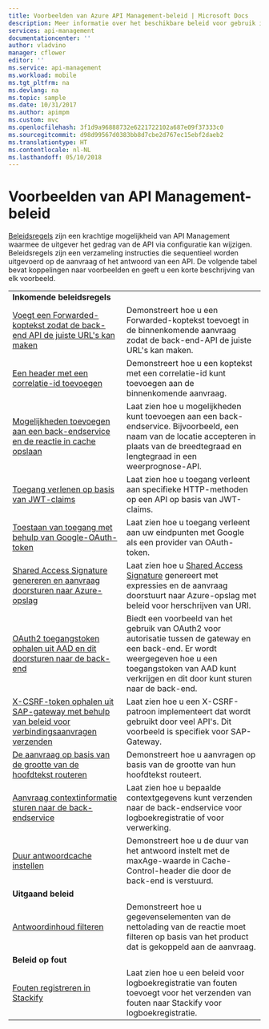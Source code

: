 ```yaml
---
title: Voorbeelden van Azure API Management-beleid | Microsoft Docs
description: Meer informatie over het beschikbare beleid voor gebruik in Azure API Management.
services: api-management
documentationcenter: ''
author: vladvino
manager: cflower
editor: ''
ms.service: api-management
ms.workload: mobile
ms.tgt_pltfrm: na
ms.devlang: na
ms.topic: sample
ms.date: 10/31/2017
ms.author: apimpm
ms.custom: mvc
ms.openlocfilehash: 3f1d9a96888732e6221722102a687e09f37333c0
ms.sourcegitcommit: d98d99567d0383bb8d7cbe2d767ec15ebf2daeb2
ms.translationtype: HT
ms.contentlocale: nl-NL
ms.lasthandoff: 05/10/2018
---
```

# <a name="api-management-policy-samples"></a>Voorbeelden van API Management-beleid

[Beleidsregels](api-management-howto-policies.md) zijn een krachtige mogelijkheid van API Management waarmee de uitgever het gedrag van de API via configuratie kan wijzigen. Beleidsregels zijn een verzameling instructies die sequentieel worden uitgevoerd op de aanvraag of het antwoord van een API. De volgende tabel bevat koppelingen naar voorbeelden en geeft u een korte beschrijving van elk voorbeeld.

|||
|---|---|
|**Inkomende beleidsregels**||
|[Voegt een Forwarded-koptekst zodat de back-end API de juiste URL's kan maken](./policies/set-header-to-enable-backend-to-construct-urls.md?toc=api-management/toc.json) |Demonstreert hoe u een Forwarded-koptekst toevoegt in de binnenkomende aanvraag zodat de back-end-API de juiste URL's kan maken.|
|[Een header met een correlatie-id toevoegen](./policies/add-correlation-id.md?toc=api-management/toc.json) |Demonstreert hoe u een koptekst met een correlatie-id kunt toevoegen aan de binnenkomende aanvraag.|
|[Mogelijkheden toevoegen aan een back-endservice en de reactie in cache opslaan](./policies/cache-response.md?toc=api-management/toc.json) |Laat zien hoe u mogelijkheden kunt toevoegen aan een back-endservice. Bijvoorbeeld, een naam van de locatie accepteren in plaats van de breedtegraad en lengtegraad in een weerprognose-API.|
|[Toegang verlenen op basis van JWT-claims ](./policies/authorize-request-based-on-jwt-claims.md?toc=api-management/toc.json) |Laat zien hoe u toegang verleent aan specifieke HTTP-methoden op een API op basis van JWT-claims.|
|[Toestaan van toegang met behulp van Google-OAuth-token](./policies/use-google-as-oauth-token-provider.md?toc=api-management/toc.json) |Laat zien hoe u toegang verleent aan uw eindpunten met Google als een provider van OAuth-token.|
|[Shared Access Signature genereren en aanvraag doorsturen naar Azure-opslag](./policies/generate-shared-access-signature.md?toc=api-management/toc.json) |Laat zien hoe u [Shared Access Signature](https://docs.microsoft.com/azure/storage/storage-dotnet-shared-access-signature-part-1) genereert met expressies en de aanvraag doorstuurt naar Azure-opslag met beleid voor herschrijven van URI. |
|[OAuth2 toegangstoken ophalen uit AAD en dit doorsturen naar de back-end](./policies/use-oauth2-for-authorization.md?toc=api-management/toc.json) |Biedt een voorbeeld van het gebruik van OAuth2 voor autorisatie tussen de gateway en een back-end. Er wordt weergegeven hoe u een toegangstoken van AAD kunt verkrijgen en dit door kunt sturen naar de back-end.|
|[X-CSRF-token ophalen uit SAP-gateway met behulp van beleid voor verbindingsaanvragen verzenden](./policies/get-x-csrf-token-from-sap-gateway.md?toc=api-management/toc.json) |Laat zien hoe u een X-CSRF-patroon implementeert dat wordt gebruikt door veel API's. Dit voorbeeld is specifiek voor SAP-Gateway. |
|[De aanvraag op basis van de grootte van de hoofdtekst routeren](./policies/route-requests-based-on-size.md?toc=api-management/toc.json) |Demonstreert hoe u aanvragen op basis van de grootte van hun hoofdtekst routeert.|
|[Aanvraag contextinformatie sturen naar de back-endservice](./policies/send-request-context-info-to-backend-service.md?toc=api-management/toc.json) |Laat zien hoe u bepaalde contextgegevens kunt verzenden naar de back-endservice voor logboekregistratie of voor verwerking.|
|[Duur antwoordcache instellen](./policies/set-cache-duration.md?toc=api-management/toc.json) |Demonstreert hoe u de duur van het antwoord instelt met de maxAge-waarde in Cache-Control-header die door de back-end is verstuurd.|
|**Uitgaand beleid**||
|[Antwoordinhoud filteren](./policies/filter-response-content.md?toc=api-management/toc.json) | Demonstreert hoe u gegevenselementen van de nettolading van de reactie moet filteren op basis van het product dat is gekoppeld aan de aanvraag.|
|**Beleid op fout**||
|[Fouten registreren in Stackify](./policies/log-errors-to-stackify.md?toc=api-management/toc.json) |Laat zien hoe u een beleid voor logboekregistratie van fouten toevoegt voor het verzenden van fouten naar Stackify voor logboekregistratie.|
